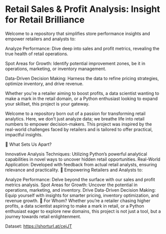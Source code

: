 # Retail Sales & Profit Analysis: Insight for Retail Brilliance

Welcome to a repository that simplifies store performance insights and empower retailers and analysts to:

Analyze Performance: Dive deep into sales and profit metrics, revealing the true health of retail operations.

Spot Areas for Growth: Identify potential improvement zones, be it in operations, marketing, or inventory management.

Data-Driven Decision Making: Harness the data to refine pricing strategies, optimize inventory, and drive revenue.

Whether you're a retailer aiming to boost profits, a data scientist wanting to make a mark in the retail domain, or a Python enthusiast looking to expand your skillset, this project is your gateway. 

Welcome to a repository born out of a passion for transforming retail analytics. Here, we don’t just analyze data; we breathe life into retail numbers to empower decision-makers. This project was inspired by the real-world challenges faced by retailers and is tailored to offer practical, impactful insights.

🌟 What Sets Us Apart?

Innovative Analysis Techniques: Utilizing Python’s powerful analytical capabilities in novel ways to uncover hidden retail opportunities.
Real-World Application: Developed with feedback from actual retail analysts, ensuring relevance and practicality.
🚀 Empowering Retailers and Analysts to:

Analyze Performance: Delve beyond the surface with our sales and profit metrics analysis.
Spot Areas for Growth: Uncover the potential in operations, marketing, and inventory.
Drive Data-Driven Decision Making: Equip yourself with insights for smarter pricing, inventory optimization, and revenue growth.
👥 For Whom?
Whether you’re a retailer chasing higher profits, a data scientist aspiring to make a mark in retail, or a Python enthusiast eager to explore new domains, this project is not just a tool, but a journey towards retail enlightenment.

Dataset: https://shorturl.at/cejJT
